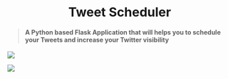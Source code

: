 <h1 align="center">Tweet Scheduler</h1>

> <h4>A Python based Flask Application that will helps you to schedule your Tweets and increase your Twitter visibility</h4>

![](https://i.imgur.com/f1YCE86.png)

![](https://i.imgur.com/DGdnNdw.png)

